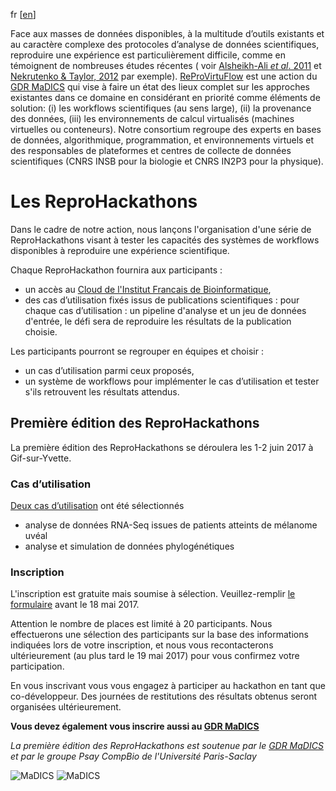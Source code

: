 fr \[[en](index-en.md)\]

Face aux masses de données disponibles, à la multitude d’outils existants et au caractère complexe des protocoles d’analyse de données scientifiques, reproduire une expérience est particulièrement difficile, comme en témoignent de nombreuses études récentes ( voir [Alsheikh-Ali *et al*. 2011](https://doi.org/10.1371%2Fjournal.pone.0024357) et [Nekrutenko & Taylor, 2012](https://doi.org/10.1038%2Fnrg3305) par exemple). [ReProVirtuFlow](https://www.madics.fr/actions/actions-en-cours/reprovirtuflow) est une action du [GDR MaDICS](https://www.madics.fr) qui vise à faire un état des lieux complet sur les approches existantes dans ce domaine en considérant en priorité comme éléments de solution: (i) les workflows scientifiques (au sens large), (ii) la provenance des données, (iii) les environnements de calcul virtualisés (machines virtuelles ou conteneurs). Notre consortium regroupe des experts en bases de données, algorithmique, programmation, et environnements virtuels et des responsables de plateformes et centres de collecte de données scientifiques (CNRS INSB pour la biologie et CNRS IN2P3 pour la physique).

# Les ReproHackathons
Dans le cadre de notre action, nous lançons l'organisation d'une série de ReproHackathons visant à tester les capacités des systèmes de workflows disponibles à reproduire une expérience scientifique. 

Chaque ReproHackathon fournira aux participants : 
* un accès au [Cloud de l'Institut Francais de Bioinformatique](http://www.france-bioinformatique.fr/fr/cloud),
* des cas d’utilisation fixés issus de publications scientifiques : pour chaque cas d’utilisation : un pipeline d'analyse et un jeu de données d'entrée, le défi sera de reproduire les résultats de la publication choisie.

Les participants pourront se regrouper en équipes et choisir :
* un cas d’utilisation parmi ceux proposés,
* un système de workflows pour implémenter le cas d’utilisation et tester s'ils retrouvent les résultats attendus.

## Première édition des ReproHackathons

La première édition des ReproHackathons se déroulera les 1-2 juin 2017 à Gif-sur-Yvette.  

### Cas d’utilisation

[Deux cas d’utilisation](hackathon_1.md) ont été sélectionnés
* analyse de données RNA-Seq issues de patients atteints de mélanome uvéal
* analyse et simulation de données phylogénétiques

### Inscription

L'inscription est gratuite mais soumise à sélection. Veuillez-remplir [le formulaire](https://www.france-bioinformatique.fr/en/evenements/reprohackathon) avant le 18 mai 2017.

Attention le nombre de places est limité à 20 participants. Nous effectuerons une sélection des participants sur la base des informations indiquées lors de votre inscription, et nous vous recontacterons ultérieurement (au plus tard le 19 mai 2017) pour vous confirmez votre participation.

En vous inscrivant vous vous engagez à participer au hackathon en tant que co-développeur. Des journées de restitutions des résultats obtenus seront organisées ultérieurement.

**Vous devez également vous inscrire aussi au [GDR MaDICS](https://www.madics.fr)**

*La première édition des ReproHackathons est soutenue par le [GDR MaDICS](https://www.madics.fr) et par le groupe Psay CompBio de l'Université Paris-Saclay*

![MaDICS](https://ifb-elixirfr.github.io/ReproHackathon/logo-madics.png) ![MaDICS](https://ifb-elixirfr.github.io/ReproHackathon/logo-paris-saclay.png) 
